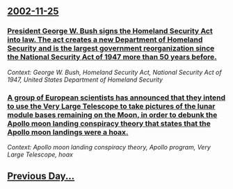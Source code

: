 ## [2002-11-25](/news/2002/11/25/index.md)

### [ President George W. Bush signs the Homeland Security Act into law. The act creates a new Department of Homeland Security and is the largest government reorganization since the National Security Act of 1947 more than 50 years before.](/news/2002/11/25/president-george-w-bush-signs-the-homeland-security-act-into-law-the-act-creates-a-new-department-of-homeland-security-and-is-the-largest.md)
_Context: George W. Bush, Homeland Security Act, National Security Act of 1947, United States Department of Homeland Security_

### [ A group of European scientists has announced that they intend to use the Very Large Telescope to take pictures of the lunar module bases remaining on the Moon, in order to debunk the Apollo moon landing conspiracy theory that states that the Apollo moon landings were a hoax.](/news/2002/11/25/a-group-of-european-scientists-has-announced-that-they-intend-to-use-the-very-large-telescope-to-take-pictures-of-the-lunar-module-bases-re.md)
_Context: Apollo moon landing conspiracy theory, Apollo program, Very Large Telescope, hoax_

## [Previous Day...](/news/2002/11/24/index.md)

